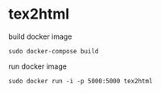 # tex2html

build docker image

```sudo docker-compose build```

run docker image

```sudo docker run -i -p 5000:5000 tex2html```


